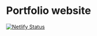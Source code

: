 # Portfolio website

[![Netlify Status](https://api.netlify.com/api/v1/badges/b993dd51-4acd-44d7-a6b5-4f28a798dd99/deploy-status)](https://app.netlify.com/sites/clever-khorana-b0105e/deploys)